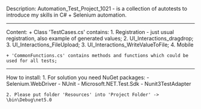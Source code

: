 Description:
	Automation_Test_Project_1021 - is a collection of autotests to introduce my skills in C# + Selenium automation.
_________________________________________________
Content:
	+ Class 'TestCases.cs' contains:
		1. Registration - just usual registration, also example of generated values;
		2. UI_Interactions_dragdrop;
		3. UI_Interactions_FileUpload;
		3. UI_Interactions_WriteValueToFile;
		4. Mobile

	+ 'CommonFunctions.cs' contains methods and functions which could be used for all tests;

_________________________________________________
How to install:
	1. For solution you need NuGet packages:
		- Selenium.WebDriver
		- NUnit
		- Microsoft.NET.Test.Sdk 
		- Nunit3TestAdapter

	2. Please put folder 'Resources' into 'Project Folder' -> \bin\Debug\net5.0